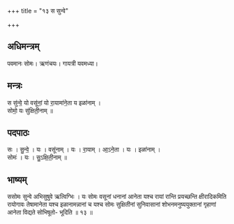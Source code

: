 +++
title = "१३ स सुन्वे"

+++
## अधिमन्त्रम्
पवमानः सोमः। ऋणंचयः। गायत्री यवमध्या।

## मन्त्रः
स सु॑न्वे॒ यो वसू॑नां॒ यो रा॒यामा॑ने॒ता य इळा॑नाम् ।  
सोमो॒ यः सु॑क्षिती॒नाम् ॥

## पदपाठः
सः । सु॒न्वे॒ । यः । वसू॑नाम् । यः । रा॒याम् । आ॒ऽने॒ता । यः । इळा॑नाम् ।  
सोमः॑ । यः । सु॒ऽक्षि॒ती॒नाम् ॥

## भाष्यम्
ससोमः सुन्वे अभिसुषुवे ऋत्विग्भिः । यः सोमः वसूनां धनानां आनेता यश्च रायां रान्ति प्रयच्छन्ति क्षीरादिकमिति रायोगावः तेषामानेता यश्च इळानामन्नानां च यश्च सोमः सुक्षितीनां सुनिवासानां शोभनमनुष्ययुक्तानां गृहाणां आनेता विद्यते सोभिषूतो- भूदिति ॥ १३ ॥